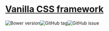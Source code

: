 # [Vanilla CSS framework](http://gitscrum.github.io/Slim/)
![Bower version](https://img.shields.io/bower/v/slim.svg?style=flat-square)![GitHub tag](https://img.shields.io/github/tag/GitScrum/Slim.svg?style=flat-square)![GitHub issue](https://img.shields.io/github/issues/GitScrum/Slim.svg?style=flat-square)
